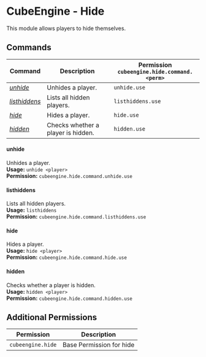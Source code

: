 # CubeEngine - Hide
This module allows players to hide themselves.
## Commands
| Command | Description | Permission<br>`cubeengine.hide.command.<perm>` |
| --- | --- | --- |
| [*unhide*](#unhide) | Unhides a player. | `unhide.use` |
| [*listhiddens*](#listhiddens) | Lists all hidden players. | `listhiddens.use` |
| [*hide*](#hide) | Hides a player. | `hide.use` |
| [*hidden*](#hidden) | Checks whether a player is hidden. | `hidden.use` |
#### unhide  
Unhides a player.  
**Usage:** `unhide <player>`  
**Permission:** `cubeengine.hide.command.unhide.use`  
  
#### listhiddens  
Lists all hidden players.  
**Usage:** `listhiddens `  
**Permission:** `cubeengine.hide.command.listhiddens.use`  
  
#### hide  
Hides a player.  
**Usage:** `hide <player>`  
**Permission:** `cubeengine.hide.command.hide.use`  
  
#### hidden  
Checks whether a player is hidden.  
**Usage:** `hidden <player>`  
**Permission:** `cubeengine.hide.command.hidden.use`  
  
## Additional Permissions

| Permission | Description |
| --- | --- |
| `cubeengine.hide` | Base Permission for hide |